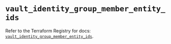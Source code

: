 # `vault_identity_group_member_entity_ids`

Refer to the Terraform Registry for docs: [`vault_identity_group_member_entity_ids`](https://registry.terraform.io/providers/hashicorp/vault/5.0.0/docs/resources/identity_group_member_entity_ids).
